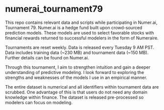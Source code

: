 # numerai_tournament79

This repo contains relevant data and scripts while participating in Numer.ai, Tournament 79.
Numer.ai is a hedge fund built upon crowd-sourced prediction models. These models are used to select favorable stocks with
financial rewards returned to successful modelers in the form of Numeraire.

Tournaments are reset weekly. Data is released every Tuesday 9 AM PST. Data includes training data (~230 MB) and tournament 
data (~150 MB). Further details can be found on Numer.ai.

Through this tournament, I aim to strengthen intuition and gain a deeper understanding of predictive modeling. I look forward
to exploring the strengths and weaknesses of the models I use in an empirical manner. 

The entire dataset is numerical and all identifiers within tournament data are scrubbed. One advantage of this is that users
do not need any domain knowledge within finance. The dataset is released pre-processed so modelers can focus on 
modeling. 
